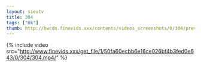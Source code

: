 ```yaml
--- 
layout: sieutv
title: 304
tags: ["0k"]
thumb: http://hwcdn.finevids.xxx/contents/videos_screenshots/0/304/preview.mp4.jpg
---
```

{% include video src="http://www.finevids.xxx/get_file/1/50fa60ecbb6e16ce026bf4b3fed0e643/0/304/304.mp4/" %} 

